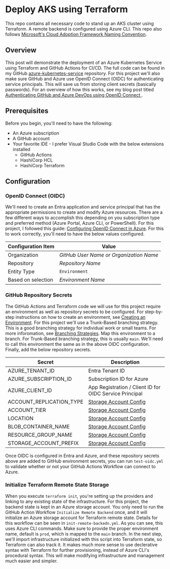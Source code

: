 # Deploy AKS using Terraform
This repo contains all necessary code to stand up an AKS cluster using Terraform.  A remote backend is configured using Azure CLI.  This repo also follows [Microsoft's Cloud Adoption Framework Naming Convention](https://learn.microsoft.com/en-us/azure/cloud-adoption-framework/ready/azure-best-practices/resource-naming).

## Overview

This post will demonstrate the deployment of an Azure Kubernetes Service using Terraform and GitHub Actions for CI/CD.  The full code can be found in my GitHub [azure-kubernetes-service](https://github.com/rimlaban7/azure-kubernetes-service-terraform) repository. For this project we'll also make sure GitHub and Azure use OpenID Connect (OIDC) for authenticating service principals. This will save us from storing client secrets (basically passwords).  For an overview of how this works, see my blog post titled [Authenticating GitHub and Azure DevOps using OpenID Connect ](https://www.theroadtocloud.com/blog/github-and-azure-devops-oidc-authentication/).

## Prerequisites

Before you begin, you'll need to have the following:

- An Azure subscription
- A GitHub account
- Your favorite IDE - I prefer Visual Studio Code with the below extensions installed
    - GitHub Actions
    - HashiCorp HCL 
    - HashiCorp Terraform

## Configuration

### OpenID Connect (OIDC)

We'll need to create an Entra application and service principal that has the appropriate permissions to create and modify Azure resources.  There are a few different ways to accomplish this depending on you subscription type and preferred method (Azure Portal, Azure CLI, or PowerShell).  For this project, I followed this guide: [Configuring OpenID Connect in Azure](https://docs.github.com/en/actions/deployment/security-hardening-your-deployments/configuring-openid-connect-in-azure).  For this to work correctly, you'll need to have the below values configured.

| Configuration Item | Value                                   |
| ------------------ | --------------------------------------- |
| Organization       | *GitHub User Name or Organization Name* |
| Repository         | *Repository Name*                       |
| Entity Type        | `Environment`                           |
| Based on selection | *Environment Name*                      |


### GitHub Repository Secrets

The GitHub Actions and Terraform code we will use for this project require an environment as well as repository secrets to be configured. For step-by-step instructions on how to create an environment, see [Creating an Environment](https://docs.github.com/en/actions/deployment/targeting-different-environments/using-environments-for-deployment#creating-an-environment). For this project we'll use a Trunk-Based branching strategy. This is a good branching strategy for individual work or small teams.  For more inforomation, see [Branching Strategies](https://www.theroadtocloud.com/blog/branching-strategies/). Map this environment to a branch.  For Trunk-Based branching strategy, this is usually `main`. We'll need to call this environment the same as in the above OIDC configuration. Finally, add the below repository secrets.

| Secret | Description |
|-|-|
| AZURE_TENANT_ID | Entra Tenant ID |
| AZURE_SUBSCRIPTION_ID | Subscription ID for Azure |
| AZURE_CLIENT_ID | App Registration / Client ID for OIDC Service Principal |
| ACCOUNT_REPLICATION_TYPE | [Storage Account Config](https://registry.terraform.io/providers/hashicorp/azurerm/latest/docs/resources/storage_account) |
| ACCOUNT_TIER | [Storage Account Config](https://registry.terraform.io/providers/hashicorp/azurerm/latest/docs/resources/storage_account) |
| LOCATION | [Storage Account Config](https://registry.terraform.io/providers/hashicorp/azurerm/latest/docs/resources/storage_account) |
| BLOB_CONTAINER_NAME | [Storage Account Config](https://registry.terraform.io/providers/hashicorp/azurerm/latest/docs/resources/storage_account) |
| RESOURCE_GROUP_NAME | [Storage Account Config](https://registry.terraform.io/providers/hashicorp/azurerm/latest/docs/resources/storage_account) |
| STORAGE_ACCOUNT_PREFIX | [Storage Account Config](https://registry.terraform.io/providers/hashicorp/azurerm/latest/docs/resources/storage_account) |

Once OIDC is configured in Entra and Azure, and these repository secrets above are added to GitHub environment secrets, you can run `test-oidc.yml` to validate whether or not your GitHub Actions Workflow can connect to Azure.


### Initialize Terraform Remote State Storage

When you execute `terraform init`, you're setting up the providers and linking to any existing state of the infrastructure. For this project, the backend state is kept in an Azure storage account.  You only need to run the GitHub Action Workflow `Initialize Remote Backend` once, and it will initialize an Azure storage account for Terraform remote state. Details for this workflow can be seen in `init-remote-backedn.yml`. As you can see, this uses Azure CLI commands. Make sure to provide the proper environment name, default is `prod`, which is mapped to the `main` branch. In the next step, we'll import infrastructure initialized with this script into Terraform state, so Terraform can also track it.  It makes much more sense to use declerative syntax with Terraform for further provisioning, instead of Azure CLI's procedural syntax.  This will make modifying infrastructure and management much easier and simpler.
